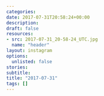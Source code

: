 ```yaml
---
categories:
date: 2017-07-31T20:58:24+00:00
description:
draft: false
resources:
- src: 2017-07-31_20-58-24_UTC.jpg
  name: "header"
layout: instagram
options:
  unlisted: false
stories:
subtitle:
title: "2017-07-31"
tags: []
---
```


 
